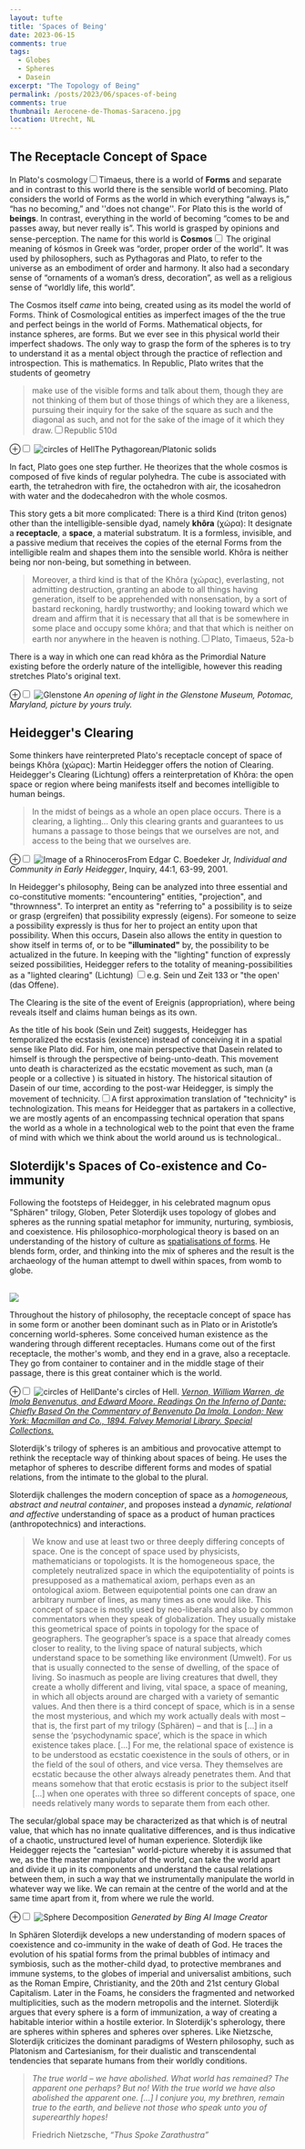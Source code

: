 ```yaml
---
layout: tufte 
title: 'Spaces of Being' 
date: 2023-06-15
comments: true
tags:
  - Globes
  - Spheres 
  - Dasein 
excerpt: "The Topology of Being"  
permalink: /posts/2023/06/spaces-of-being
comments: true
thumbnail: Aerocene-de-Thomas-Saraceno.jpg
location: Utrecht, NL
---
```



## The Receptacle Concept of Space 

In Plato's cosmology<label for="sn-cosmology" class="margin-toggle sidenote-number"></label><input type="checkbox" id="sn-cosmology" class="margin-toggle"/><span class="sidenote">Timaeus</span>, there is a world of **Forms** and separate and in contrast to this world there is the sensible world of becoming. Plato considers the  world of Forms as the world in which everything “always is,” “has no becoming,” and ''does not change''. For Plato this is the world of **beings**. In contrast, everything in the world of becoming “comes to be and passes away, but never really is”. This world is grasped by opinions and sense-perception. The name for this world is **Cosmos**<label for="sn-cosmos" class="margin-toggle sidenote-number"></label><input type="checkbox" id="sn-cosmos" class="margin-toggle"/><span class="sidenote"> The original meaning of kósmos in Greek was “order, proper order of the world”. It was used by philosophers, such as Pythagoras and Plato, to refer to the universe as an embodiment of order and harmony. It also had a secondary sense of “ornaments of a woman’s dress, decoration”, as well as a religious sense of “worldly life, this world”</span>. 

The Cosmos itself *came* into being, created using as its model the world of Forms. Think of Cosmological entities as imperfect images of the the true and perfect beings in the world of Forms. Mathematical objects, for instance spheres, are forms. But we ever see in this physical world their imperfect shadows. The only way to grasp the form of the spheres is to try to understand it as a mental object through the practice of reflection and introspection. This is mathematics. In Republic, Plato writes that the students of geometry 
> make use of the visible forms and talk about them, though they are not thinking of them but of those things of which they are a likeness, pursuing their inquiry for the sake of the square as such and the diagonal as such, and not for the sake of the image of it which they draw.<label for="sn-plato-republic" class="margin-toggle sidenote-number"></label><input type="checkbox" id="sn-plato-republic" class="margin-toggle"/><span class="sidenote">Republic 510d</span>

<p>
  <label for="mn-platonic-solids" class="margin-toggle">&#8853;</label><input type="checkbox" id="mn-platonic-solids" class="margin-toggle"/>
    <span class="marginnote"><img src="/files/posts/2022/receptacle_being/platonic_solids.png " alt="circles of Hell"/>The Pythagorean/Platonic solids
    </span> 
</p>
In fact, Plato goes one step further. He theorizes that the whole cosmos is composed of five kinds of regular polyhedra. The cube is associated with earth, the tetrahedron with fire, the octahedron with air, the icosahedron with water and the dodecahedron with the whole cosmos.  

This story gets a bit more complicated: There is a third Kind (triton genos) other than the intelligible-sensible dyad, namely **khôra** (χώρα): It designate a **receptacle**, a **space**, a material substratum. It is a formless, invisible, and a passive medium that receives the copies of the eternal Forms from the intelligible realm and shapes them into the sensible world. Khôra is neither being nor non-being, but something in between. 
> Moreover, a third kind is that of the Khôra (χώρας), everlasting, not admitting destruction, granting an abode to all things having generation, itself to be apprehended with nonsensation, by a sort of bastard reckoning, hardly trustworthy; and looking toward which we dream and affirm that it is necessary that all that is be somewhere in some place and occupy some khôra; and that that which is neither on earth nor anywhere in the heaven is nothing.<label for="sn-cosmos" class="margin-toggle sidenote-number"></label><input type="checkbox" id="sn-cosmos" class="margin-toggle"/><span class="sidenote">Plato, Timaeus, 52a-b</span>

There is a way in which one can read khôra as the Primordial Nature existing before the orderly nature of the intelligible, however this reading stretches Plato's original text.  


<p>
<label for="mn-light-cone" class="margin-toggle">&#8853;</label><input type="checkbox" id="mn-light-cone" class="margin-toggle"/>
<span class="marginnote"><img src="/files/posts/2022/receptacle_being/light_cone_glenstone.png" alt="Glenstone"/>
<em>An opening of light in the Glenstone Museum, Potomac, Maryland, picture by yours truly.</em>
</span> 
</p>

## Heidegger's Clearing   

Some thinkers have reinterpreted Plato's receptacle concept of space of beings Khôra (χώρας): Martin Heidegger offers the notion of Clearing. Heidegger's Clearing (Lichtung) offers a reinterpretation of Khôra: the open space or region where being manifests itself and becomes intelligible to human beings. 
> In the midst of beings as a whole an open place occurs. There is a clearing, a lighting… Only this clearing grants and guarantees to us humans a passage to those beings that we ourselves are not, and access to the being that we ourselves are.

<p>
  <label for="mn-dasein-structure" class="margin-toggle">&#8853;</label><input type="checkbox" id="mn-dasein-structure" class="margin-toggle"/>
    <span class="marginnote"><img src="/files/posts/2022/receptacle_being/dasein_structure.png" alt="Image of a Rhinoceros"/>From Edgar C. Boedeker Jr, <em>Individual and Community in Early Heidegger</em>, Inquiry, 44:1, 63-99, 2001. 
    </span> 
</p>
In Heidegger's philosophy, Being can be analyzed into three essential and co-constitutive moments: "encountering" entities, "projection", and "thrownness". To interpret an entity as "referring to" a possibility is to seize or grasp (ergreifen) that possibility expressly (eigens). For someone to seize a possibility expressly is thus for her to project an entity upon that possibility. When this occurs, Dasein also allows the entity in question to show itself in terms of, or to be <strong>"illuminated"</strong> by, the possibility to be actualized in the future. In keeping with the "lighting" function of expressly seized possibilities, Heidegger refers to the totality of meaning-possibilities as a "lighted clearing" (Lichtung) <label for="sn-lichtung" class="margin-toggle sidenote-number"></label><input type="checkbox" id="sn-lichtung" class="margin-toggle"/><span class="sidenote">e.g. Sein und Zeit 133</span> or "the open' (das Offene). 

The Clearing is the site of the event of Ereignis (appropriation), where being reveals itself and claims human beings as its own. 

As the title of his book (Sein und Zeit) suggests, Heidegger has temporalized the ecstasis (existence) instead of conceiving it in a spatial sense like Plato did. For him, one main perspective that Dasein related to himself is through the perspective of being-unto-death. This movement unto death is characterized as the ecstatic movement as such, man (a people or a collective ) is situated in history. The historical sitaution of Dasein of our time, according to the post-war Heidegger, is simply the movement of technicity.<label for="sn-technicity" class="margin-toggle sidenote-number"></label><input type="checkbox" id="sn-technicity" class="margin-toggle"/><span class="sidenote">A first approximation translation of "technicity" is technologization. This means for Heidegger that as partakers in a collective, we are mostly agents of an encompassing technical operation that spans the world as a whole in a technological web to the point that even the frame of mind with which we think about the world around us is technological.</span>.  


## Sloterdijk's Spaces of Co-existence and Co-immunity

Following the footsteps of Heidegger, in his celebrated magnum opus "Sphären" trilogy, Globen, Peter Sloterdijk uses topology of globes and spheres as the running spatial metaphor for immunity, nurturing, symbiosis, and coexistence. His philosophico-morphological theory is based on an understanding of the history of culture as [spatialisations of forms](http://www.tate.org.uk/context-comment/video/spaces-transformation-spatialised-immunity). He blends form, order, and thinking into the mix of spheres and the result is the archaeology of the human attempt to dwell within spaces, from womb to globe. 

<br/><img src='/images/Aerocene-de-Thomas-Saraceno.jpg'>


Throughout the history of philosophy, the receptacle concept of space has in some form or another been dominant such as in Plato or in Aristotle’s concerning world-spheres. Some conceived human existence as the wandering through different receptacles. Humans come out of the first receptacle, the mother's womb, and they end in a grave, also a receptacle. They go from container to container and in the middle stage of their passage, there is this great container which is the world. 

<p>
  <label for="mn-container-to-container" class="margin-toggle">&#8853;</label><input type="checkbox" id="mn-container-to-container" class="margin-toggle"/>
    <span class="marginnote"><img src="/files/posts/2022/receptacle_being/circles_of_inferno.jpeg " alt="circles of Hell"/>Dante's circles of Hell. <em><a href="https://exhibits.library.villanova.edu/dante-illustrated/spaces"> Vernon, William Warren, de Imola Benvenutus, and Edward Moore. Readings On the Inferno of Dante: Chiefly Based On the Commentary of Benvenuto Da Imola. London; New York: Macmillan and Co., 1894. Falvey Memorial Library. Special Collections.</a></em>
    </span> 
</p>
Sloterdijk's trilogy of spheres is an ambitious and provocative attempt to rethink the receptacle way of thinking about spaces of being. He uses the metaphor of spheres to describe different forms and modes of spatial relations, from the intimate to the global to the plural.

Sloterdijk challenges the modern conception of space as a <em>homogeneous, abstract and neutral container</em>, and proposes instead a <em>dynamic, relational and affective</em> understanding of space as a product of human practices (anthropotechnics) and interactions.
> We know and use at least two or three deeply differing concepts of space. One is the concept of space used by physicists, mathematicians or topologists. It is the homogeneous space, the completely neutralized space in which the equipotentiality of points is presupposed as a mathematical axiom, perhaps even as an ontological axiom. Between equipotential points one can draw an arbitrary number of lines, as many times as one would like. This concept of space is mostly used by neo-liberals and also by common commentators when they speak of globalization. They usually mistake this geometrical space of points in topology for the space of geographers. The geographer’s space is a space that already comes closer to reality, to the living space of natural subjects, which understand space to be something like environment (Umwelt). For us that is usually connected to the sense of dwelling, of the space of living. So inasmuch as people are living creatures that dwell, they create a wholly different and living, vital space, a space of meaning, in which all objects around are charged with a variety of semantic values. And then there is a third concept of space, which is in a sense the most mysterious, and which my work actually deals with most – that is, the first part of my trilogy (Sphären) – and that is [...] in a sense the ‘psychodynamic space’, which is the space in which existence takes place. [...] For me, the relational space of existence is to be understood as ecstatic coexistence in the souls of others, or in the field of the soul of others, and vice versa. They themselves are ecstatic because the other always already penetrates them. And that means somehow that that erotic ecstasis is prior to the subject itself [...] when one operates with three so different concepts of space, one needs relatively many words to separate them from each other.


The secular/global space may be characterized as that which is of neutral value, that which has no innate qualitative differences, and is thus indicative of a chaotic, unstructured level of human experience. 
Sloterdijk like Heidegger rejects the "cartesian" world-picture whereby it is assumed that we, as the the master manipulator of the world, can take the world apart and divide it up in its components and understand the causal relations between them, in such a way that we instrumentally manipulate the world in whatever way we like. We can remain at the centre of the world and at the same time apart from it, from where we rule the world.

<p>
  <label for="mn-society-sphere" class="margin-toggle">&#8853;</label><input type="checkbox" id="mn-society-sphere" class="margin-toggle"/>
    <span class="marginnote"><img src="/files/posts/2022/receptacle_being/society-sphere.jpeg" alt="Sphere Decomposition"/> <em>Generated by Bing AI Image Creator</em>
    </span> 
</p>
In Sphären Sloterdijk develops a new understanding of modern spaces of coexistence and co-immunity in the wake of death of God. He traces the evolution of his spatial forms from the primal bubbles of intimacy and symbiosis, such as the mother-child dyad, to protective membranes and immune systems, to the globes of imperial and universalist ambitions, such as the Roman Empire, Christianity, and the 20th and 21st century Global Capitalism. Later in the Foams, he considers the fragmented and networked multiplicities, such as the modern metropolis and the internet. Sloterdijk argues that every sphere is a form of immunization, a way of creating a habitable interior within a hostile exterior. In Sloterdijk's spherology, there are spheres within spheres and spheres over spheres. Like Nietzsche, Sloterdijk criticizes the dominant paradigms of Western philosophy, such as Platonism and Cartesianism, for their dualistic and transcendental tendencies that separate humans from their worldly conditions. 

<blockquote>
            <p>
              <em>The true world &ndash; we have abolished. What world has remained? The apparent one perhaps? But no! With the true world we have also abolished the apparent one. [...] I conjure you, my brethren, remain true to the earth, and believe not those who speak unto you of superearthly hopes!</em>
            </p>
            <footer>Friedrich Nietzsche, <cite>“Thus Spoke Zarathustra”</cite></footer>
</blockquote>




